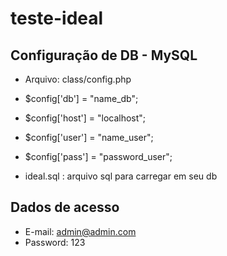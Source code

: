 # teste-ideal

## Configuração de DB - MySQL
- Arquivo: class/config.php

- $config['db'] = "name_db";
- $config['host'] = "localhost";
- $config['user'] = "name_user";
- $config['pass'] = "password_user";

- ideal.sql : arquivo sql para carregar em seu db

## Dados de acesso
- E-mail: admin@admin.com
- Password: 123
